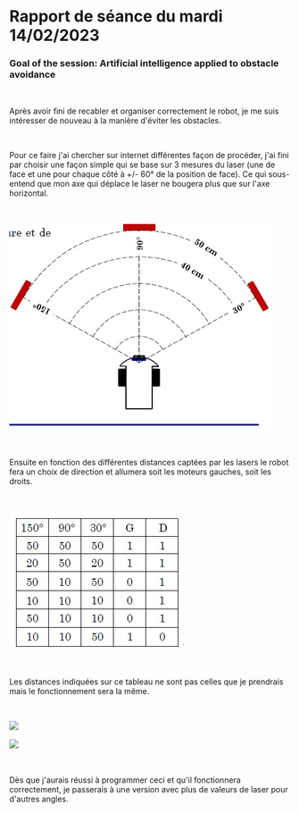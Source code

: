 # Rapport de séance du mardi 14/02/2023

### Goal of the session: Artificial intelligence applied to obstacle avoidance

<br />

Après avoir fini de recabler et organiser correctement le robot, je me suis intéresser de nouveau à la manière d'éviter les obstacles. 

<br />

Pour ce faire j'ai chercher sur internet différentes façon de procéder, j'ai fini par choisir une façon simple qui se base sur 3 mesures du laser (une de face et une pour chaque côté à +/- 60° de la position de face). Ce qui sous-entend que mon axe qui déplace le laser ne bougera plus que sur l'axe horizontal.

<br />

![](Annexes/2023-02-14_TableauSch%C3%A9ma.jpg)

<br />

Ensuite en fonction des différentes distances captées par les lasers le robot fera un choix de direction et allumera soit les moteurs gauches, soit les droits.

<br />

![](Annexes/2023-02-14_TableauV%C3%A9rit%C3%A9.jpg)

<br />

Les distances indiquées sur ce tableau ne sont pas celles que je prendrais mais le fonctionnement sera la même. 

<br />

![](Annexes/2023-02-14_CodeScanTest.jpg)

![](Annexes/2023-02-14_CodeScanTestHpp.jpg)

<br />

Dès que j'aurais réussi à programmer ceci et qu'il fonctionnera correctement, je passerais à une version avec plus de valeurs de laser pour d'autres angles.
